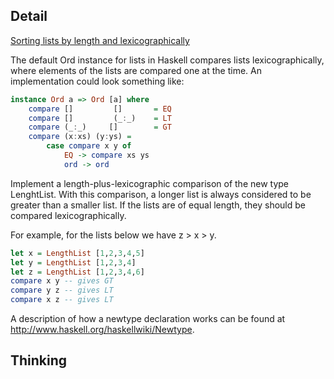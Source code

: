 ## Detail

[Sorting lists by length and lexicographically](https://www.codewars.com/kata/sorting-lists-by-length-and-lexicographically/train/haskell)

The default Ord instance for lists in Haskell compares lists lexicographically, where elements of the lists are compared one at the time. An implementation could look something like:

```haskell
instance Ord a => Ord [a] where
    compare []         []       = EQ
    compare []         (_:_)    = LT
    compare (_:_)     []        = GT
    compare (x:xs) (y:ys) =
        case compare x y of
            EQ -> compare xs ys
            ord -> ord
```

Implement a length-plus-lexicographic comparison of the new type LenghtList. With this comparison, a longer list is always considered to be greater than a smaller list. If the lists are of equal length, they should be compared lexicographically.

For example, for the lists below we have z > x > y.

```haskell
let x = LengthList [1,2,3,4,5]
let y = LengthList [1,2,3,4]
let z = LengthList [1,2,3,4,6]
compare x y -- gives GT
compare y z -- gives LT
compare x z -- gives LT
```

A description of how a newtype declaration works can be found at <http://www.haskell.org/haskellwiki/Newtype>.

## Thinking

